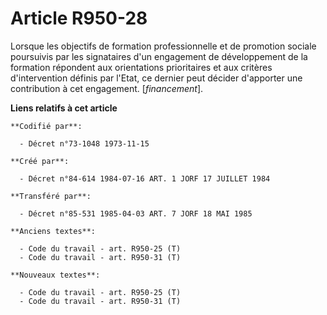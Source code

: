 # Article R950-28

Lorsque les objectifs de formation professionnelle et de promotion sociale poursuivis par les signataires d'un engagement de
développement de la formation répondent aux orientations prioritaires et aux critères d'intervention définis par l'Etat, ce
dernier peut décider d'apporter une contribution à cet engagement. [*financement*].

**Liens relatifs à cet article**

	**Codifié par**:

	  - Décret n°73-1048 1973-11-15

	**Créé par**:

	  - Décret n°84-614 1984-07-16 ART. 1 JORF 17 JUILLET 1984

	**Transféré par**:

	  - Décret n°85-531 1985-04-03 ART. 7 JORF 18 MAI 1985

	**Anciens textes**:

	  - Code du travail - art. R950-25 (T)
	  - Code du travail - art. R950-31 (T)

	**Nouveaux textes**:

	  - Code du travail - art. R950-25 (T)
	  - Code du travail - art. R950-31 (T)
